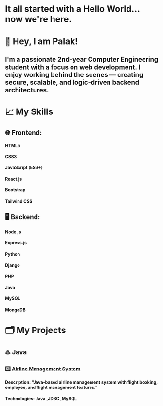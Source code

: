 # It all started with a Hello World... now we're here.
# 👋 Hey, I am Palak!
## I'm a passionate **2nd-year Computer Engineering student** with a focus on **web development**. I enjoy working behind the scenes — creating secure, scalable, and logic-driven backend architectures.
# 📈 My Skills 
## 🌐 Frontend: 
#### HTML5
#### CSS3 
#### JavaScript (ES6+)
#### React.js
#### Bootstrap
#### Tailwind CSS
## 🖥️ Backend: 
#### Node.js
#### Express.js 
#### Python
#### Django
#### PHP
#### Java
#### MySQL
#### MongoDB
# 🗂️ My Projects
## ♨️ Java
### 1️⃣ [Airline Management System](https://github.com/SondharavaPalak/Airline-Management-System)
#### Description: "Java-based airline management system with flight booking, employee, and flight management features."
#### Technologies: Java ,JDBC ,MySQL
